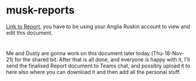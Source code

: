# musk-reports

[Link to Report](https://myaru-my.sharepoint.com/:w:/g/personal/lap170_student_aru_ac_uk/Ed8GrwYreHhPjR2q_Uf1RIEBSwffsqnjSw9mZCvuaudiQw?e=E8qdog), you have to be using your Anglia Ruskin account to view and edit this document.

#
Me and Dusty are gonna work on this document later today (Thu-18-Nov-21) for the shared bit. After that is all done, and everyone is happy with it, I'll send the finalised Report document to Teams chat, and possibly upload it to here also where you can download it and then add all the personal stuff.
